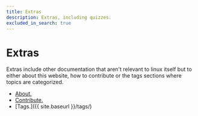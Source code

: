 ```yaml
---
title: Extras
description: Extras, including quizzes.
excluded_in_search: true
---
```


# Extras

Extras include other documentation that aren't relevant to linux itself but to either 
about this website, how to contribute or the tags sections where topics are categorized.

 - [About.](../../about)
 - [Contribute.](getting-started)
 - [Tags.]({{ site.baseurl }}/tags/)